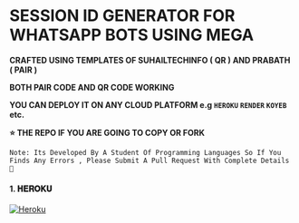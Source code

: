 # SESSION ID GENERATOR FOR WHATSAPP BOTS USING MEGA

**CRAFTED USING TEMPLATES OF SUHAILTECHINFO ( QR )  AND PRABATH ( PAIR )**

**BOTH PAIR CODE AND QR CODE WORKING**

**YOU CAN DEPLOY IT ON ANY CLOUD PLATFORM e.g `HEROKU` `RENDER` `KOYEB` etc.**

**⭐ THE REPO IF YOU ARE GOING TO COPY OR FORK**

`Note: Its Developed By A Student Of Programming Languages So If You Finds Any Errors , Please Submit A Pull Request With Complete Details 💝`

<h4 align="left">1. 𝐇𝐄𝐑𝐎𝐊𝐔</h4>
<p align="left">
<a href='https://dashboard.heroku.com/new?template=https://github.com/ADDICT-HUB/BOT-GURUMD' target="_blank"><img alt='Heroku' src='https://img.shields.io/badge/-Heroku%20Deploy-purple?style=for-the-badge&logo=heroku&logoColor=white'/></a>
</p>

